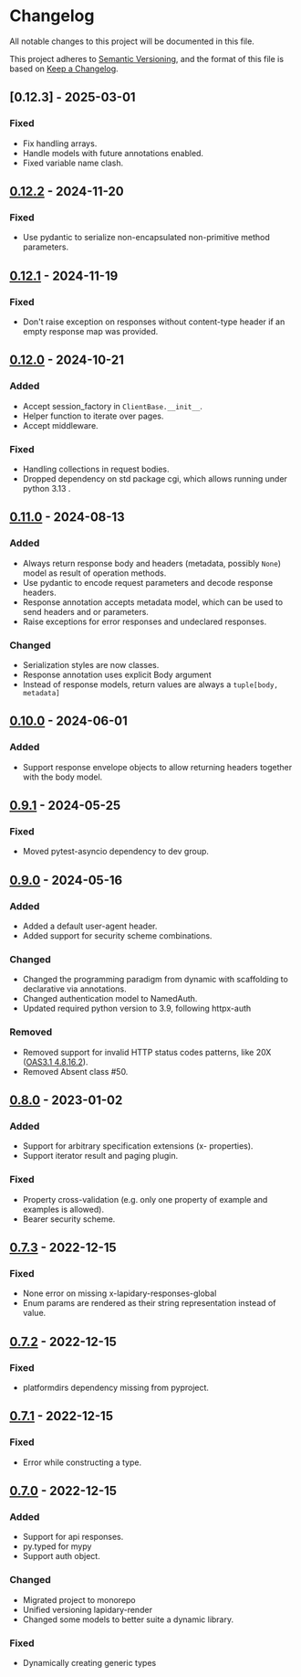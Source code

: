 # Changelog

All notable changes to this project will be documented in this file.

This project adheres to [Semantic Versioning](https://semver.org/spec/v2.0.0.html),
and the format of this file is based on [Keep a Changelog](https://keepachangelog.com/en/1.0.0/).

## [0.12.3] - 2025-03-01
### Fixed

- Fix handling arrays.
- Handle models with future annotations enabled.
- Fixed variable name clash.


## [0.12.2] - 2024-11-20

### Fixed

- Use pydantic to serialize non-encapsulated non-primitive method parameters.


## [0.12.1] - 2024-11-19

### Fixed

- Don't raise exception on responses without content-type header if an empty response map was provided.


## [0.12.0] - 2024-10-21

### Added
- Accept session_factory in `ClientBase.__init__`.
- Helper function to iterate over pages.
- Accept middleware.

### Fixed
- Handling collections in request bodies.
- Dropped dependency on std package cgi, which allows running under python 3.13 .


## [0.11.0] - 2024-08-13

### Added

- Always return response body and headers (metadata, possibly `None`) model as result of operation methods.
- Use pydantic to encode request parameters and decode response headers.
- Response annotation accepts metadata model, which can be used to send headers and or parameters.
- Raise exceptions for error responses and undeclared responses.

### Changed

- Serialization styles are now classes.
- Response annotation uses explicit Body argument
- Instead of response models, return values are always a `tuple[body, metadata]`


## [0.10.0] - 2024-06-01
### Added
- Support response envelope objects to allow returning headers together with the body model.


## [0.9.1] - 2024-05-25
### Fixed
- Moved pytest-asyncio dependency to dev group.


## [0.9.0] - 2024-05-16
### Added
- Added a default user-agent header.
- Added support for security scheme combinations.

### Changed
- Changed the programming paradigm from dynamic with scaffolding to declarative via annotations.
- Changed authentication model to NamedAuth.
- Updated required python version to 3.9, following httpx-auth

### Removed
- Removed support for invalid HTTP status codes patterns, like 20X ([OAS3.1 4.8.16.2](https://spec.openapis.org/oas/v3.1.0#patterned-fields-0)).
- Removed Absent class #50.


## [0.8.0](https://github.com/python-lapidary/lapidary/releases/tag/v0.8.0) - 2023-01-02
### Added
- Support for arbitrary specification extensions (x- properties).
- Support iterator result and paging plugin.

### Fixed
- Property cross-validation (e.g. only one property of example and examples is allowed).
- Bearer security scheme.


## [0.7.3](https://github.com/python-lapidary/lapidary/releases/tag/v0.7.3) - 2022-12-15
### Fixed
- None error on missing x-lapidary-responses-global
- Enum params are rendered as their string representation instead of value.


## [0.7.2](https://github.com/python-lapidary/lapidary/releases/tag/v0.7.2) - 2022-12-15
### Fixed
- platformdirs dependency missing from pyproject.


## [0.7.1](https://github.com/python-lapidary/lapidary/releases/tag/v0.7.1) - 2022-12-15
### Fixed
- Error while constructing a type.


## [0.7.0](https://github.com/python-lapidary/lapidary/releases/tag/v0.7.0) - 2022-12-15
### Added
- Support for api responses.
- py.typed for mypy
- Support auth object.

### Changed
- Migrated project to monorepo
- Unified versioning lapidary-render
- Changed some models to better suite a dynamic library.

### Fixed
- Dynamically creating generic types

[unreleased]: https://github.com/python-lapidary/lapidary/compare/v0.12.3...HEAD
[0.12.2]: https://github.com/python-lapidary/lapidary/compare/v0.12.2...v0.12.3
[0.12.2]: https://github.com/python-lapidary/lapidary/compare/v0.12.1...v0.12.2
[0.12.1]: https://github.com/python-lapidary/lapidary/compare/v0.12.0...v0.12.1
[0.12.0]: https://github.com/python-lapidary/lapidary/compare/v0.11.0...v0.12.0
[0.11.0]: https://github.com/python-lapidary/lapidary/compare/v0.10.0...v0.11.0
[0.10.0]: https://github.com/python-lapidary/lapidary/compare/v0.9.1...v0.10.0
[0.9.1]: https://github.com/python-lapidary/lapidary/compare/v0.9.0...v0.9.1
[0.9.0]: https://github.com/python-lapidary/lapidary/compare/v0.8.0...v0.9.0
